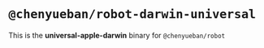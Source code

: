 # `@chenyueban/robot-darwin-universal`

This is the **universal-apple-darwin** binary for `@chenyueban/robot`
